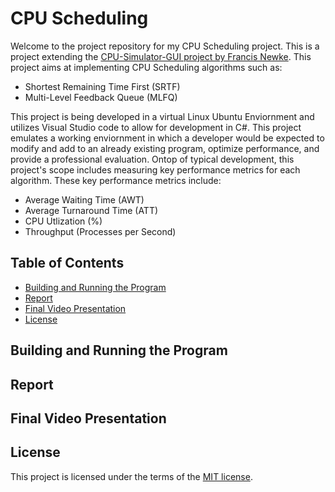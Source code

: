 # CPU Scheduling
Welcome to the project repository for my CPU Scheduling project. This is a project extending the [CPU-Simulator-GUI project by Francis Newke](https://github.com/FrancisNweke/CPU-Simulator-GUI).
This project aims at implementing CPU Scheduling algorithms such as:
- Shortest Remaining Time First (SRTF)
- Multi-Level Feedback Queue (MLFQ)

This project is being developed in a virtual Linux Ubuntu Enviornment and utilizes Visual Studio code to allow for development in C#. This project emulates a working enviornment in
which a developer would be expected to modify and add to an already existing program, optimize performance, and provide a professional evaluation. Ontop of typical development, this
project's scope includes measuring key performance metrics for each algorithm. These key performance metrics include:
- Average Waiting Time (AWT)
- Average Turnaround Time (ATT)
- CPU Utlization (%)
- Throughput (Processes per Second)
 
## Table of Contents
- [Building and Running the Program](#building-and-running-the-program)
- [Report](#report)
- [Final Video Presentation](#final-video-presentation)
- [License](#license)

## Building and Running the Program

## Report

## Final Video Presentation 

## License
This project is licensed under the terms of the [MIT license](https://choosealicense.com/licenses/mit/).
